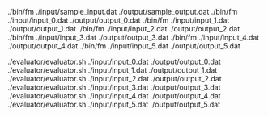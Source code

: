 ./bin/fm ./input/sample_input.dat ./output/sample_output.dat
./bin/fm ./input/input_0.dat ./output/output_0.dat
./bin/fm ./input/input_1.dat ./output/output_1.dat
./bin/fm ./input/input_2.dat ./output/output_2.dat
./bin/fm ./input/input_3.dat ./output/output_3.dat
./bin/fm ./input/input_4.dat ./output/output_4.dat
./bin/fm ./input/input_5.dat ./output/output_5.dat


./evaluator/evaluator.sh ./input/input_0.dat ./output/output_0.dat
./evaluator/evaluator.sh ./input/input_1.dat ./output/output_1.dat
./evaluator/evaluator.sh ./input/input_2.dat ./output/output_2.dat
./evaluator/evaluator.sh ./input/input_3.dat ./output/output_3.dat
./evaluator/evaluator.sh ./input/input_4.dat ./output/output_4.dat
./evaluator/evaluator.sh ./input/input_5.dat ./output/output_5.dat